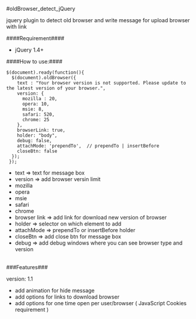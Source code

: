 #oldBrowser_detect_jQuery

jquery plugin to detect old browser and write message for upload browser with link

####Requirement####
* jQuery 1.4+

####How to use:####

    $(document).ready(function(){
      $(document).oldBrowser({
        text : "Your browser version is not supported. Please update to the latest version of your browser.",
        version: {
          mozilla : 20,
          opera: 10,
          msie: 8,
          safari: 520,
          chrome: 25
        },
        browserLink: true,
        holder: "body",
        debug: false,
        attachMode: 'prependTo',  // prependTo | insertBefore
        closeBtn: false
      });
     });

* text => text for message box
* version => add browser versin limit
 * mozilla
 * opera
 * msie
 * safari
 * chrome
* browser link => add link for download new version of browser
* holder => selector on which element to add
* attachMode => prependTo or insertBefore holder
* closeBtn => add close btn for message box
* debug => add debug windows where you can see browser type and version

<br/>
###Features###

version: 1.1
- add animation for hide message
- add options for links to download browser
- add options for one time open per user/browser ( JavaScript Cookies requirement )

